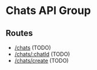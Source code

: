 # Chats API Group

## Routes
- [/chats](chats.md) (TODO)
- [/chats/:chatId](chat.md) (TODO)
- [/chats/create](create-chat.md) (TODO)
